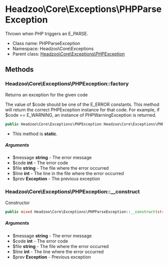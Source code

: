 Headzoo\Core\Exceptions\PHPParseException
===============

Thrown when PHP triggers an E_PARSE.




* Class name: PHPParseException
* Namespace: Headzoo\Core\Exceptions
* Parent class: [Headzoo\Core\Exceptions\PHPException](Headzoo-Core-Exceptions-PHPException.md)







Methods
-------


### Headzoo\Core\Exceptions\PHPException::factory
Returns an exception for the given code

The value of $code should be one of the E_ERROR constants. This method will return the
correct PHPException instance for that code. For example, if $code == E_WARNING, an
instance of PHPWarningException is returned.
```php
public Headzoo\Core\Exceptions\PHPException Headzoo\Core\Exceptions\PHPParseException::factory(string $message, int $code, string $file, int $line, Exception $prev)
```

* This method is **static**.

##### Arguments

* $message **string** - The error message
* $code **int** - The error code
* $file **string** - The file where the error occurred
* $line **int** - The line in the file where the error occurred
* $prev **Exception** - The previous exception



### Headzoo\Core\Exceptions\PHPException::__construct
Constructor


```php
public mixed Headzoo\Core\Exceptions\PHPParseException::__construct(string $message, int $code, string $file, int $line, Exception $prev)
```


##### Arguments

* $message **string** - The error message
* $code **int** - The error code
* $file **string** - The file where the error occurred
* $line **int** - The line where the error occurred
* $prev **Exception** - Previous exception


